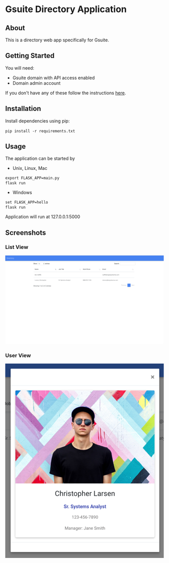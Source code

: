 # Gsuite Directory Application

## About
This is a directory web app specifically for Gsuite.

## Getting Started
You will need:
* Gsuite domain with API access enabled
* Domain admin account

If you don't have any of these follow the instructions <a href="https://developers.google.com/admin-sdk/directory/v1/quickstart/python">here</a>.

## Installation
Install dependencies using pip:

`pip install -r requirements.txt`


## Usage
The application can be started by
* Unix, Linux, Mac
```
export FLASK_APP=main.py
flask run
```
* Windows
```
set FLASK_APP=hello
flask run
```
Application will run at 127.0.0.1:5000

## Screenshots
### List View
![alt text](./screenshots/user_list.png "List View")
### User View
![alt text](./screenshots/user_view.png "User View")
